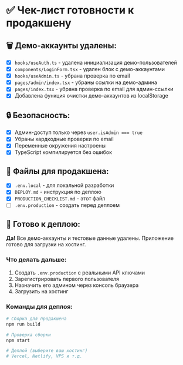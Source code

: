 # ✅ Чек-лист готовности к продакшену

## 🗑️ Демо-аккаунты удалены:

- [x] `hooks/useAuth.ts` - удалена инициализация демо-пользователей
- [x] `components/LoginForm.tsx` - удален блок с демо-аккаунтами
- [x] `hooks/useAdmin.ts` - убрана проверка по email
- [x] `pages/admin/index.tsx` - убраны ссылки на демо-админа
- [x] `pages/index.tsx` - убрана проверка по email для админ-ссылки
- [x] Добавлена функция очистки демо-аккаунтов из localStorage

## 🔒 Безопасность:

- [x] Админ-доступ только через `user.isAdmin === true`
- [x] Убраны хардкодные проверки по email
- [x] Переменные окружения настроены
- [x] TypeScript компилируется без ошибок

## 📁 Файлы для продакшена:

- [x] `.env.local` - для локальной разработки
- [x] `DEPLOY.md` - инструкция по деплою
- [x] `PRODUCTION_CHECKLIST.md` - этот файл
- [ ] `.env.production` - создать перед деплоем

## 🚀 Готово к деплою:

**Да!** Все демо-аккаунты и тестовые данные удалены. Приложение готово для загрузки на хостинг.

### Что делать дальше:

1. Создать `.env.production` с реальными API ключами
2. Зарегистрировать первого пользователя
3. Назначить его админом через консоль браузера
4. Загрузить на хостинг

### Команды для деплоя:

```bash
# Сборка для продакшена
npm run build

# Проверка сборки
npm start

# Деплой (выберите ваш хостинг)
# Vercel, Netlify, VPS и т.д.
```
